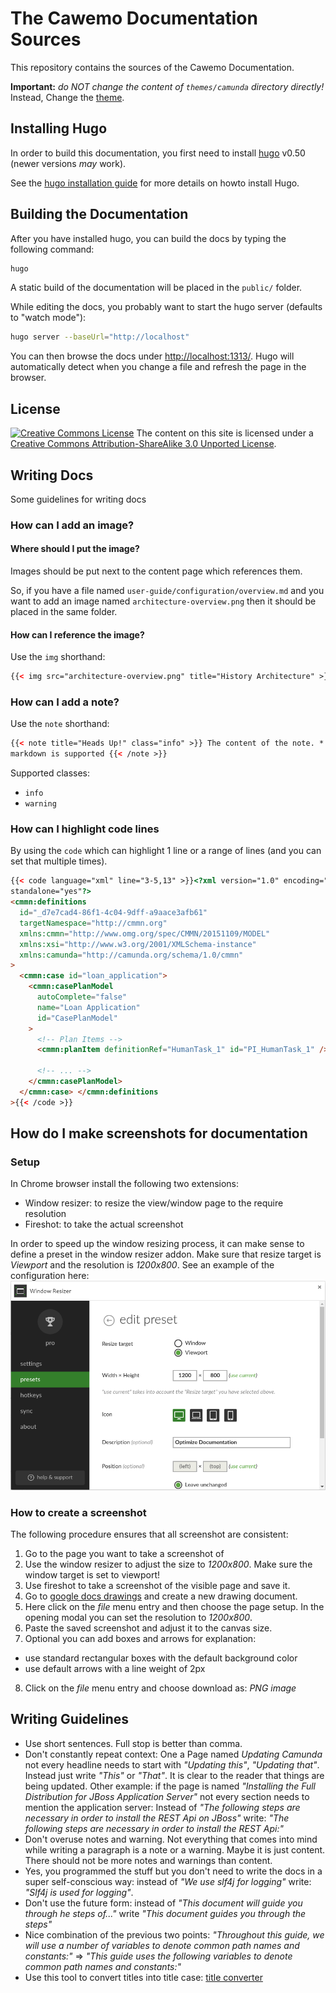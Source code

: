 # The Cawemo Documentation Sources

This repository contains the sources of the Cawemo Documentation.

**Important:** _do NOT change the content of `themes/camunda` directory directly!_
Instead, Change the [theme](//github.com/camunda/camunda-docs-theme).

## Installing Hugo

In order to build this documentation, you first need to install [hugo][hugo] v0.50 (newer versions _may_ work).

See the [hugo installation guide][hugo-installation] for more details on howto install Hugo.

## Building the Documentation

After you have installed hugo, you can build the docs by typing the following command:

```bash
hugo
```

A static build of the documentation will be placed in the `public/` folder.

While editing the docs, you probably want to start the hugo server (defaults to "watch mode"):

```bash
hugo server --baseUrl="http://localhost"
```

You can then browse the docs under [http://localhost:1313/](http://localhost:1313/).
Hugo will automatically detect when you change a file and refresh the page in the browser.

## License

<a rel="license" href="http://creativecommons.org/licenses/by-sa/3.0/"><img alt="Creative Commons License" style="border-width:0" src="https://i.creativecommons.org/l/by-sa/3.0/80x15.png"></a> The content on this site is licensed under a <a rel="license" href="http://creativecommons.org/licenses/by-sa/3.0/">Creative Commons Attribution-ShareAlike 3.0 Unported License</a>.

## Writing Docs

Some guidelines for writing docs

### How can I add an image?

#### Where should I put the image?

Images should be put next to the content page which references them.

So, if you have a file named `user-guide/configuration/overview.md` and you want to add an image named `architecture-overview.png` then it should be placed in the same folder.

#### How can I reference the image?

Use the `img` shorthand:

```html
{{< img src="architecture-overview.png" title="History Architecture" >}}
```

### How can I add a note?

Use the `note` shorthand:

```html
{{< note title="Heads Up!" class="info" >}} The content of the note. * full *
markdown is supported {{< /note >}}
```

Supported classes:

- `info`
- `warning`

### How can I highlight code lines

By using the `code` which can highlight 1 line or a range of lines (and you can set that multiple times).

```html
{{< code language="xml" line="3-5,13" >}}<?xml version="1.0" encoding="UTF-8"
standalone="yes"?>
<cmmn:definitions
  id="_d7e7cad4-86f1-4c04-9dff-a9aace3afb61"
  targetNamespace="http://cmmn.org"
  xmlns:cmmn="http://www.omg.org/spec/CMMN/20151109/MODEL"
  xmlns:xsi="http://www.w3.org/2001/XMLSchema-instance"
  xmlns:camunda="http://camunda.org/schema/1.0/cmmn"
>
  <cmmn:case id="loan_application">
    <cmmn:casePlanModel
      autoComplete="false"
      name="Loan Application"
      id="CasePlanModel"
    >
      <!-- Plan Items -->
      <cmmn:planItem definitionRef="HumanTask_1" id="PI_HumanTask_1" />

      <!-- ... -->
    </cmmn:casePlanModel>
  </cmmn:case> </cmmn:definitions
>{{< /code >}}
```

## How do I make screenshots for documentation

### Setup

In Chrome browser install the following two extensions:

- Window resizer: to resize the view/window page to the require resolution
- Fireshot: to take the actual screenshot

In order to speed up the window resizing process, it can make sense to define a preset in the window resizer addon. Make sure that resize target is _Viewport_ and the resolution is _1200x800_. See an example of the configuration here:
![Window Resizer Preset](./img/window-resizer-preset.png)

### How to create a screenshot

The following procedure ensures that all screenshot are consistent:

1. Go to the page you want to take a screenshot of
2. Use the window resizer to adjust the size to _1200x800_. Make sure the window target is set to viewport!
3. Use fireshot to take a screenshot of the visible page and save it.
4. Go to [google docs drawings](https://docs.google.com/drawings) and create a new drawing document.
5. Here click on the _file_ menu entry and then choose the page setup. In the opening modal you can set the resolution to _1200x800_.
6. Paste the saved screenshot and adjust it to the canvas size.
7. Optional you can add boxes and arrows for explanation:

- use standard rectangular boxes with the default background color
- use default arrows with a line weight of 2px

8. Click on the _file_ menu entry and choose download as: _PNG image_

## Writing Guidelines

- Use short sentences. Full stop is better than comma.
- Don't constantly repeat context: One a Page named _Updating Camunda_ not every headline needs to start with _"Updating this"_, _"Updating that"_. Instead just write _"This"_ or _"That"_. It is clear to the reader that things are being updated. Other example: if the page is named _"Installing the Full Distribution for JBoss Application Server"_ not every section needs to mention the application server: Instead of _"The following steps are necessary in order to install the REST Api on JBoss"_ write: _"The following steps are necessary in order to install the REST Api:"_
- Don't overuse notes and warning. Not everything that comes into mind while writing a paragraph is a note or a warning. Maybe it is just content. There should not be more notes and warnings than content.
- Yes, you programmed the stuff but you don't need to write the docs in a super self-conscious way: instead of _"We use slf4j for logging"_ write: _"Slf4j is used for logging"_.
- Don't use the future form: instead of _"This document will guide you through he steps of..."_ write _"This document guides you through the steps"_
- Nice combination of the previous two points: _"Throughout this guide, we will use a number of variables to denote common path names and constants:"_ => _"This guide uses the following variables to denote common path names and constants:"_
- Use this tool to convert titles into title case: [title converter][title converter]

[hugo]: http://gohugo.io/
[hugo-installation]: http://gohugo.io/overview/installing/
[camunda nexus]: https://app.camunda.com/nexus/content/repositories/public/hugo/
[title converter]: http://individed.com/code/to-title-case/
